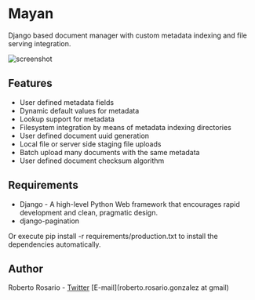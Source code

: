 Mayan
=============

Django based document manager with custom metadata indexing and file serving integration.
 
![screenshot](http://img84.imageshack.us/img84/4893/screenshot3qo.png)


Features
---

* User defined metadata fields
* Dynamic default values for metadata
* Lookup support for metadata
* Filesystem integration by means of metadata indexing directories
* User defined document uuid generation
* Local file or server side staging file uploads
* Batch upload many documents with the same metadata
* User defined document checksum algorithm


Requirements
---

* Django - A high-level Python Web framework that encourages rapid development and clean, pragmatic design.
* django-pagination

Or execute pip install -r requirements/production.txt to install the dependencies automatically.


Author
------

Roberto Rosario - [Twitter](http://twitter.com/#siloraptor) [E-mail](roberto.rosario.gonzalez at gmail)

